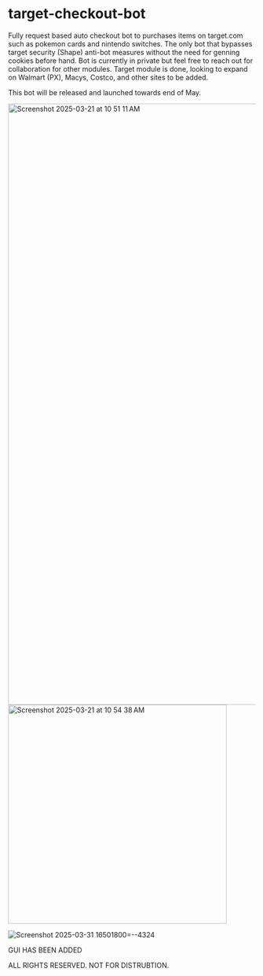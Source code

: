# target-checkout-bot
Fully request based auto checkout bot to purchases items on target.com such as pokemon cards and nintendo switches. The only bot that bypasses target security (Shape) anti-bot measures without the need for genning cookies before hand. Bot is currently in private but feel free to reach out for collaboration
for other modules. Target module is done, looking to expand on Walmart (PX), Macys, Costco, and other sites to be added.

This bot will be released and launched towards end of May. 

<img width="1222" alt="Screenshot 2025-03-21 at 10 51 11 AM" src="https://github.com/user-attachments/assets/fe0262df-e6de-4998-99d8-d476b1b017a3" />

<img width="445" alt="Screenshot 2025-03-21 at 10 54 38 AM" src="https://github.com/user-attachments/assets/5ef95644-4fe1-4064-892f-1543a05e276d" />


![Screenshot 2025-03-31 16501800=--4324](https://github.com/user-attachments/assets/86b6748a-81f1-4d22-87d3-a841efba4e0c)

GUI HAS BEEN ADDED

ALL RIGHTS RESERVED. NOT FOR DISTRUBTION.


